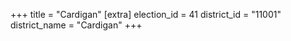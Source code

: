 +++
title = "Cardigan"
[extra]
election_id = 41
district_id = "11001"
district_name = "Cardigan"
+++

